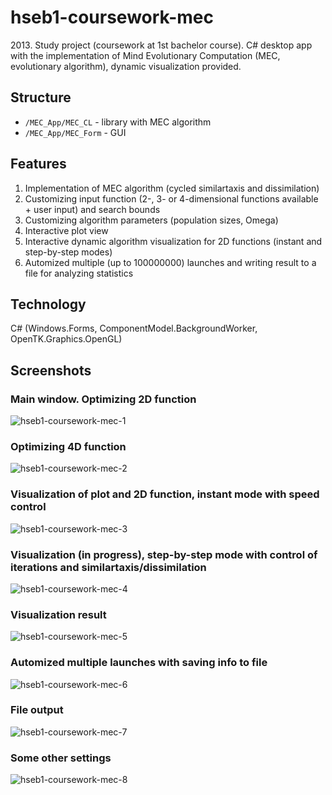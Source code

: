 # hseb1-coursework-mec
2013\. Study project (coursework at 1st bachelor course). C# desktop app with the implementation of Mind Evolutionary Computation (MEC, evolutionary algorithm), dynamic visualization provided.
## Structure
* `/MEC_App/MEC_CL` - library with MEC algorithm
* `/MEC_App/MEC_Form` - GUI
## Features
1. Implementation of MEC algorithm (cycled similartaxis and dissimilation)
2. Customizing input function (2-, 3- or 4-dimensional functions available + user input) and search bounds
3. Customizing algorithm parameters (population sizes, Omega)
4. Interactive plot view
5. Interactive dynamic algorithm visualization for 2D functions (instant and step-by-step modes)
6. Automized multiple (up to 100000000) launches and writing result to a file for analyzing statistics
## Technology
C# (Windows.Forms, ComponentModel.BackgroundWorker, OpenTK.Graphics.OpenGL)
## Screenshots
### Main window. Optimizing 2D function
![hseb1-coursework-mec-1](https://user-images.githubusercontent.com/6568251/168182373-47043f55-e475-4483-8f04-b5c7c6d09ccd.png)
### Optimizing 4D function
![hseb1-coursework-mec-2](https://user-images.githubusercontent.com/6568251/168182421-e8d44cc8-299e-4b31-8990-83eaf7a61d98.png)
### Visualization of plot and 2D function, instant mode with speed control
![hseb1-coursework-mec-3](https://user-images.githubusercontent.com/6568251/168182439-f123812b-87b7-4c51-82ae-f278f394a7ad.png)
### Visualization (in progress), step-by-step mode with control of iterations and similartaxis/dissimilation
![hseb1-coursework-mec-4](https://user-images.githubusercontent.com/6568251/168182443-39c74280-c2c6-470c-846c-9c72684f2d56.png)
### Visualization result
![hseb1-coursework-mec-5](https://user-images.githubusercontent.com/6568251/168182449-e157c368-f55c-4630-a622-ff7ab59ab41c.png)
### Automized multiple launches with saving info to file
![hseb1-coursework-mec-6](https://user-images.githubusercontent.com/6568251/168182458-aa8a7700-9f15-4a79-9b3c-d9e876528691.png)
### File output
![hseb1-coursework-mec-7](https://user-images.githubusercontent.com/6568251/168182467-ccbb13a8-418b-4165-b15b-88207826f28c.png)
### Some other settings
![hseb1-coursework-mec-8](https://user-images.githubusercontent.com/6568251/168182475-1c12e1d6-4b4e-4cdf-8e97-0f96fe78b93d.png)


